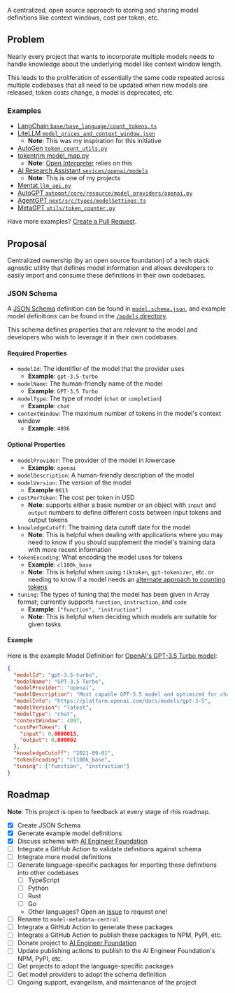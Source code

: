 A centralized, open source approach to storing and sharing model definitions like context windows, cost per token, etc.

## Problem

Nearly every project that wants to incorporate multiple models needs to handle knowledge about the underlying model like context window length.

This leads to the proliferation of essentially the same code repeated across multiple codebases that all need to be updated when new models are released, token costs change, a model is deprecated, etc.

### Examples
- [LangChain `base/base_language/count_tokens.ts`](https://github.com/langchain-ai/langchainjs/blob/main/langchain/src/base_language/count_tokens.ts)
- [LiteLLM `model_prices_and_context_window.json`](https://github.com/BerriAI/litellm/blob/main/model_prices_and_context_window.json)
  - **Note**: This was my inspiration for this initiative
- [AutoGen `token_count_utils.py`](https://github.com/microsoft/autogen/blob/main/autogen/token_count_utils.py)
- [tokentrim model_map.py](https://github.com/KillianLucas/tokentrim/blob/main/tokentrim/model_map.py)
	- **Note**: [Open Interpreter](https://github.com/KillianLucas/open-interpreter/) relies on this
- [AI Research Assistant `sevices/openai/models`](https://github.com/InterwebAlchemy/obsidian-ai-research-assistant/tree/main/src/services/openai/models)
	- **Note**: This is one of my projects
- [Mentat `llm_api.py`](https://github.com/AbanteAI/mentat/blob/main/mentat/llm_api.py)
- [AutoGPT `autogpt/core/resource/model_providers/openai.py`](https://github.com/Significant-Gravitas/AutoGPT/blob/master/autogpts/autogpt/autogpt/core/resource/model_providers/openai.py)
- [AgentGPT `next/src/types/modelSettings.ts`](https://github.com/reworkd/AgentGPT/blob/main/next/src/types/modelSettings.ts)
- [MetaGPT `utils/token_counter.py`](https://github.com/geekan/MetaGPT/blob/main/metagpt/utils/token_counter.py)

Have more examples? [Create a Pull Request](https://github.com/InterwebAlchemy/llm-model-definitions/pulls).

## Proposal

Centralized ownership (by an open source foundation) of a tech stack agnostic utility that defines model information and allows developers to easily import and consume these definitions in their own codebases.

### JSON Schema

A [JSON Schema](https://json-schema.org/) definition can be found in [`model.schema.json`](./model.schema.json), and example model definitions can be found in the [`/models` directory](./models).

This schema defines properties that are relevant to the model and developers who wish to leverage it in their own codebases.

#### Required Properties

- `modelId`: The identifier of the model that the provider uses
  - **Example**: `gpt-3.5-turbo`
- `modelName`: The human-friendly name of the model
	- **Example**: `GPT-3.5 Turbo`
- `modelType`: The type of model (`chat` or `completion`)
	- **Example**: `chat`
- `contextWindow`: The maximum number of tokens in the model's context window
	- **Example**: `4096`

#### Optional Properties

- `modelProvider`: The provider of the model in lowercase
  - **Example**: `openai`
- `modelDescription`: A human-friendly description of the model
- `modelVersion`: The version of the model
  - **Example** `0613`
- `costPerToken`: The cost per token in USD
  - **Note**: supports either a basic number or an object with `input` and `output` numbers to define different costs between input tokens and output tokens
- `knowledgeCutoff`: The training data cutoff date for the model
  - **Note**: This is helpful when dealing with applications where you may need to know if you should supplement the model's training data with more recent information
- `tokenEncoding`: What encoding the model uses for tokens
  - **Example**: `cl100k_base`
  - **Note**: This is helpful when using `tiktoken`, `gpt-tokenizer`, etc. or needing to know if a model needs an [alternate approach to counting tokens](https://github.com/belladoreai/llama-tokenizer-js)
- `tuning`: The types of tuning that the model has been given in Array format; currently supports `function`, `instruction`, and `code`
  - **Example**: `["function", "instruction"]`
  - **Note**: This is helpful when deciding which models are suitable for given tasks

#### Example

Here is the example Model Definition for [OpenAI's GPT-3.5 Turbo model](https://platform.openai.com/docs/models/gpt-3-5):

```json
{
  "modelId": "gpt-3.5-turbo",
  "modelName": "GPT-3.5 Turbo",
  "modelProvider": "openai",
  "modelDescription": "Most capable GPT-3.5 model and optimized for chat at 1/10th the cost of text-davinci-003.",
  "modelInfo": "https://platform.openai.com/docs/models/gpt-3-5",
  "modelVersion": "latest",
  "modelType": "chat",
  "contextWindow": 4097,
  "costPerToken": {
    "input": 0.0000015,
    "output": 0.000002
  },
  "knowledgeCutoff": "2021-09-01",
  "tokenEncoding": "cl100k_base",
  "tuning": ["function", "instruction"]
}
```

## Roadmap

**Note**: This project is open to feedback at every stage of rhis roadmap.

- [x] Create JSON Schema
- [x] Generate example model definitions
- [x] Discuss schema with [AI Engineer Foundation](https://github.com/AI-Engineer-Foundation/)
- [ ] Integrate a GitHub Action to validate definitions against schema
- [ ] Integrate more model definitions
- [ ] Generate language-specific packages for importing these definitions into other codebases
  - [ ] TypeScript
  - [ ] Python
  - [ ] Rust
  - [ ] Go
  - Other languages? Open an [issue](https://github.com/InterwebAlchemy/llm-model-definitions/issues) to request one!
- [ ] Rename to `model-metadata-central`
- [ ] Integrate a GitHub Action to generate these packages
- [ ] Integrate a GitHub Action to publish these packages to NPM, PyPI, etc.
- [ ] Donate project to [AI Engineer Foundation](https://github.com/AI-Engineer-Foundation/)
- [ ] Update publishing actions to publish to the AI Engineer Foundation's NPM, PyPI, etc.
- [ ] Get projects to adopt the language-specific packages
- [ ] Get model providers to adopt the schema definition
- [ ] Ongoing support, evangelism, and maintenance of the project
